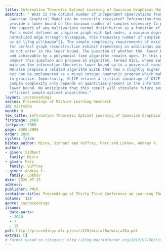 ```yaml
---
title: Information Theoretic Optimal Learning of Gaussian Graphical Models
abstract: " What is the optimal number of independent observations from which a sparse
  Gaussian Graphical Model can be correctly recovered? Information-theoretic arguments
  provide a lower bound on the minimum number of samples necessary to perfectly identify
  the support of any multivariate normal distribution as a function of model parameters.
  For a model defined on a sparse graph with $p$ nodes, a maximum degree $d$ and minimum
  normalized edge strength $\\kappa$, this necessary number of samples scales at least
  as $d \\log p/\\kappa^2$. The sample complexity requirements of existing methods
  for perfect graph reconstruction exhibit dependency on additional parameters that
  do not enter in the lower bound. The question of whether the  lower bound is tight
  and achievable by a polynomial time algorithm remains open. In this paper, we constructively
  answer this question and propose an algorithm, termed DICE, whose sample complexity
  matches the information-theoretic lower bound up to a universal constant factor.
  We also propose a related algorithm SLICE that has a slightly higher sample complexity,
  but can be implemented as a mixed integer quadratic program which makes it attractive
  in practice. Importantly, SLICE retains a critical advantage of DICE in that its
  sample complexity only depends on quantities present in the information theoretic
  lower bound. We anticipate that this result will stimulate future search of computationally
  efficient sample-optimal algorithms."
layout: inproceedings
series: Proceedings of Machine Learning Research
id: misra20a
month: 0
tex_title: Information Theoretic Optimal Learning of Gaussian Graphical Models
firstpage: 2888
lastpage: 2909
page: 2888-2909
order: 2888
cycles: false
bibtex_author: Misra, Sidhant and Vuffray, Marc and Lokhov, Andrey Y.
author:
- given: Sidhant
  family: Misra
- given: Marc
  family: Vuffray
- given: Andrey Y.
  family: Lokhov
date: 2020-07-15
address: 
publisher: PMLR
container-title: Proceedings of Thirty Third Conference on Learning Theory
volume: '125'
genre: inproceedings
issued:
  date-parts:
  - 2020
  - 7
  - 15
pdf: http://proceedings.mlr.press/v125/misra20a/misra20a.pdf
extras: []
# Format based on citeproc: http://blog.martinfenner.org/2013/07/30/citeproc-yaml-for-bibliographies/
---
```


